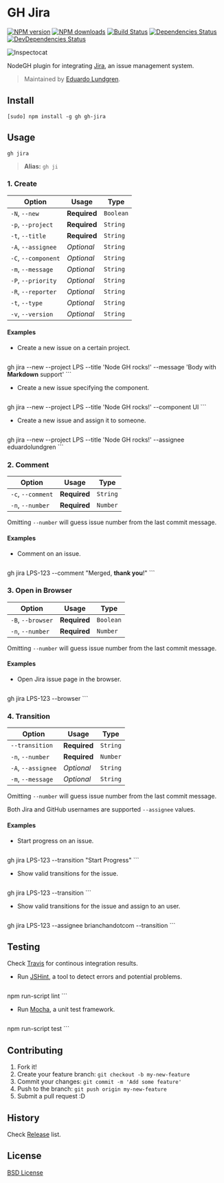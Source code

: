 # GH Jira

[![NPM version](http://img.shields.io/npm/v/gh-jira.svg?style=flat)](http://npmjs.org/gh-jira)
[![NPM downloads](http://img.shields.io/npm/dm/gh-jira.svg?style=flat)](http://npmjs.org/gh-jira)
[![Build Status](http://img.shields.io/travis/node-gh/gh-jira/master.svg?style=flat)](https://travis-ci.org/node-gh/gh-jira)
[![Dependencies Status](http://img.shields.io/david/node-gh/gh-jira.svg?style=flat)](https://david-dm.org/node-gh/gh-jira)
[![DevDependencies Status](http://img.shields.io/david/dev/node-gh/gh-jira.svg?style=flat)](https://david-dm.org/node-gh/gh-jira#info=devDependencies)

![Inspectocat](https://cloud.githubusercontent.com/assets/398893/3528241/5cca20fc-078d-11e4-80fc-a68f2c8f205e.png)

NodeGH plugin for integrating [Jira](https://www.atlassian.com/software/jira), an issue management system.

> Maintained by [Eduardo Lundgren](https://github.com/eduardolundgren).

## Install

```
[sudo] npm install -g gh gh-jira
```

## Usage

```
gh jira
```

> **Alias:** `gh ji`

### 1. Create

Option             | Usage        | Type
---                | ---          | ---
`-N`, `--new`      | **Required** | `Boolean`
`-p`, `--project`  | **Required** | `String`
`-t`, `--title`    | **Required** | `String`
`-A`, `--assignee` | *Optional*   | `String`
`-C`, `--component`| *Optional*   | `String`
`-m`, `--message`  | *Optional*   | `String`
`-P`, `--priority` | *Optional*   | `String`
`-R`, `--reporter` | *Optional*   | `String`
`-t`, `--type`     | *Optional*   | `String`
`-v`, `--version`  | *Optional*   | `String`

#### Examples

* Create a new issue on a certain project.

    ```
gh jira --new --project LPS --title 'Node GH rocks!' --message 'Body with **Markdown** support'
    ```

* Create a new issue specifying the component.

    ```
gh jira --new --project LPS --title 'Node GH rocks!' --component UI
    ```

* Create a new issue and assign it to someone.

    ```
gh jira --new --project LPS --title 'Node GH rocks!' --assignee eduardolundgren
    ```

### 2. Comment

Option           | Usage        | Type
---              | ---          | ---
`-c`, `--comment`| **Required** | `String`
`-n`, `--number` | **Required** | `Number`

Omitting `--number` will guess issue number from the last commit message.

#### Examples

* Comment on an issue.

    ```
gh jira LPS-123 --comment "Merged, **thank you**!"
    ```

### 3. Open in Browser

Option                 | Usage        | Type
---                    | ---          | ---
`-B`, `--browser`      | **Required** | `Boolean`
`-n`, `--number`       | **Required** | `Number`

Omitting `--number` will guess issue number from the last commit message.

#### Examples

* Open Jira issue page in the browser.

    ```
gh jira LPS-123 --browser
    ```

### 4. Transition

Option             | Usage        | Type
---                | ---          | ---
`--transition`     | **Required** | `String`
`-n`, `--number`   | **Required** | `Number`
`-A`, `--assignee` | *Optional*   | `String`
`-m`, `--message`  | *Optional*   | `String`

Omitting `--number` will guess issue number from the last commit message.

Both Jira and GitHub usernames are supported `--assignee` values.

#### Examples

* Start progress on an issue.

    ```
gh jira LPS-123 --transition "Start Progress"
    ```

* Show valid transitions for the issue.

    ```
gh jira LPS-123 --transition
    ```

* Show valid transitions for the issue and assign to an user.

    ```
gh jira LPS-123 --assignee brianchandotcom --transition
    ```

## Testing

Check [Travis](https://travis-ci.org/node-gh/gh-jira) for continous integration results.

* Run [JSHint](http://www.jshint.com/), a tool to detect errors and potential problems.

    ```
npm run-script lint
    ```

* Run [Mocha](http://visionmedia.github.io/mocha/), a unit test framework.

    ```
npm run-script test
    ```

## Contributing

1. Fork it!
2. Create your feature branch: `git checkout -b my-new-feature`
3. Commit your changes: `git commit -m 'Add some feature'`
4. Push to the branch: `git push origin my-new-feature`
5. Submit a pull request :D

## History

Check [Release](https://github.com/node-gh/gh-jira/releases) list.

## License

[BSD License](https://github.com/node-gh/gh/blob/master/LICENSE.md)
